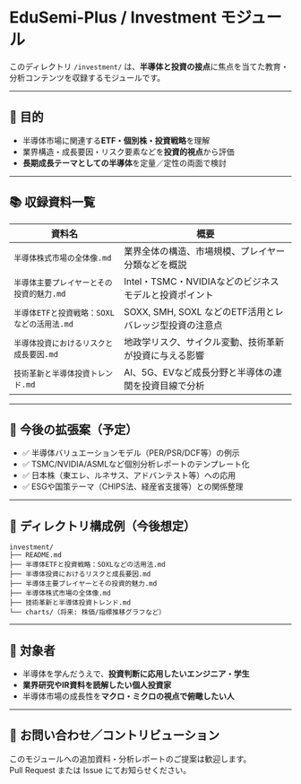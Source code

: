 
# EduSemi-Plus / Investment モジュール

このディレクトリ `/investment/` は、**半導体と投資の接点**に焦点を当てた教育・分析コンテンツを収録するモジュールです。

---

## 📌 目的

- 半導体市場に関連する**ETF・個別株・投資戦略**を理解  
- 業界構造・成長要因・リスク要素などを**投資的視点**から評価  
- **長期成長テーマとしての半導体**を定量／定性の両面で検討  

---

## 📚 収録資料一覧

| 資料名 | 概要 |
|--------|------|
| `半導体株式市場の全体像.md` | 業界全体の構造、市場規模、プレイヤー分類などを概説 |
| `半導体主要プレイヤーとその投資的魅力.md` | Intel・TSMC・NVIDIAなどのビジネスモデルと投資ポイント |
| `半導体ETFと投資戦略：SOXLなどの活用法.md` | SOXX, SMH, SOXL などのETF活用とレバレッジ型投資の注意点 |
| `半導体投資におけるリスクと成長要因.md` | 地政学リスク、サイクル変動、技術革新が投資に与える影響 |
| `技術革新と半導体投資トレンド.md` | AI、5G、EVなど成長分野と半導体の連関を投資目線で分析 |

---

## 🧭 今後の拡張案（予定）

- ✅ 半導体バリュエーションモデル（PER/PSR/DCF等）の例示  
- ✅ TSMC/NVIDIA/ASMLなど個別分析レポートのテンプレート化  
- ✅ 日本株（東エレ、ルネサス、アドバンテスト等）への応用  
- ✅ ESGや国策テーマ（CHIPS法、経産省支援等）との関係整理  

---

## 📂 ディレクトリ構成例（今後想定）

```
investment/
├── README.md
├── 半導体ETFと投資戦略：SOXLなどの活用法.md
├── 半導体投資におけるリスクと成長要因.md
├── 半導体主要プレイヤーとその投資的魅力.md
├── 半導体株式市場の全体像.md
├── 技術革新と半導体投資トレンド.md
└── charts/（将来: 株価/指標推移グラフなど）
```

---

## 📝 対象者

- 半導体を学んだうえで、**投資判断に応用したいエンジニア・学生**
- **業界研究やIR資料を読解したい個人投資家**
- 半導体市場の成長性を**マクロ・ミクロの視点で俯瞰したい人**

---

## 📧 お問い合わせ／コントリビューション

このモジュールへの追加資料・分析レポートのご提案は歓迎します。  
Pull Request または Issue にてお知らせください。

